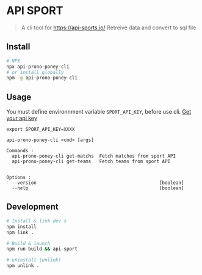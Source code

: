 # API SPORT

> A cli tool for https://api-sports.io/
> Retreive data and convert to sql file

## Install

```bash
# NPX
npx api-prono-poney-cli
# or install globally
npm -g api-prono-poney-cli

```

## Usage

You must define environnment variable `SPORT_API_KEY`, before use cli. [Get your api key](https://dashboard.api-football.com/)

```
export SPORT_API_KEY=XXXX
```

```
api-prono-poney-cli <cmd> [args]

Commands :
  api-prono-poney-cli get-matchs  Fetch matches from sport API
  api-prono-poney-cli get-teams   Fetch teams from sport API


Options :
  --version                                             [boolean]
  --help                                                [boolean]
```

## Development

```bash
# Install & link dev s
npm install
npm link .

# Build & launch
npm run build && api-sport

# uninstall (unlink)
npm unlink .
```
